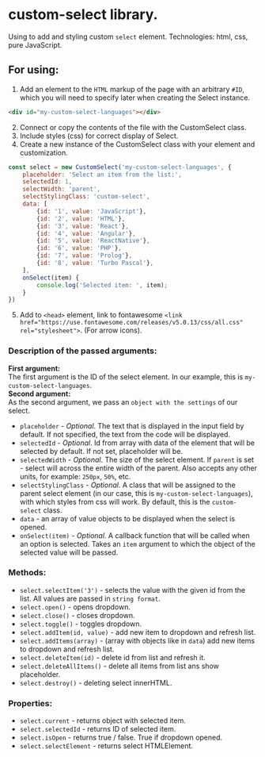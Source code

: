 # custom-select library.

Using to add and styling custom `select` element.
Technologies: html, css, pure JavaScript.

## For using:

1. Add an element to the `HTML` markup of the page with an arbitrary `#ID`, which you will need to specify later when creating the Select instance.  
```html
<div id="my-custom-select-languages"></div>
```

2. Connect or copy the contents of the file with the CustomSelect class.
3. Include styles (css) for correct display of Select.
4. Create a new instance of the CustomSelect class with your element and customization.  
```javascript
const select = new CustomSelect('my-custom-select-languages', {
	placeholder: 'Select an item from the list:',
	selectedId: 1,
	selectWidth: 'parent',
	selectStylingClass: 'custom-select',
	data: [
		{id: '1', value: 'JavaScript'},
		{id: '2', value: 'HTML'},
		{id: '3', value: 'React'},
		{id: '4', value: 'Angular'},
		{id: '5', value: 'ReactNative'},
		{id: '6', value: 'PHP'},
		{id: '7', value: 'Prolog'},
		{id: '8', value: 'Turbo Pascal'},
	],
	onSelect(item) {
		console.log('Selected item: ', item);
	}
})
```
5. Add to `<head>` element, link to fontawesome `<link href="https://use.fontawesome.com/releases/v5.0.13/css/all.css" rel="stylesheet">`. (For arrow icons).

### Description of the passed arguments:
**First argument:**\
The first argument is the ID of the select element. In our example, this is `my-custom-select-languages`.\
**Second argument:**\
As the second argument, we pass an `object with the settings` of our select.

- `placeholder` - *Optional*. The text that is displayed in the input field by default. If not specified, the text from the code will be displayed.
- `selectedId` - *Optional*. Id from array with data of the element that will be selected by default. If not set, placeholder will be.
- `selectedWidth` - *Optional*. The size of the select element. If `parent` is set - select will across the entire width of the parent. Also accepts any other units, for example: `250px`, `50%`, etc.
- `selectStylingClass` - *Optional*. A class that will be assigned to the parent select element (in our case, this is `my-custom-select-languages`), with which styles from css will work. By default, this is the `custom-select` class.
- `data` - an array of value objects to be displayed when the select is opened.
- `onSelect(item)` - *Optional*. A callback function that will be called when an option is selected. Takes an `item` argument to which the object of the selected value will be passed. 

### Methods:

- `select.selectItem('3')` - selects the value with the given id from the list. All values are passed in `string format`.
- `select.open()` - opens dropdown.
- `select.close()` - closes dropdown.
- `select.toggle()` - toggles dropdown.
- `select.addItem(id, value)` - add new item to dropdown and refresh list.
- `select.addItems(array)` - (array with objects like in `data`) add new items to dropdown and refresh list.
- `select.deleteItem(id)` - delete id from list and refresh it.
- `select.deleteAllItems()` - delete all items from list ans show placeholder.
- `select.destroy()` - deleting select innerHTML.

### Properties:
- `select.current` - returns object with selected item.
- `select.selectedId` - returns ID of selected item.
- `select.isOpen` - returns true / false. True if dropdown opened.
- `select.selectElement` - returns select HTMLElement.


